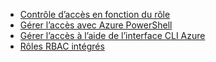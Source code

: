 * [Contrôle d’accès en fonction du rôle](../articles/role-based-access-control/role-assignments-portal.md)
* [Gérer l’accès avec Azure PowerShell](../articles/role-based-access-control/role-assignments-powershell.md)
* [Gérer l’accès à l’aide de l’interface CLI Azure](../articles/role-based-access-control/role-assignments-cli.md)
* [Rôles RBAC intégrés](../articles/role-based-access-control/built-in-roles.md)

